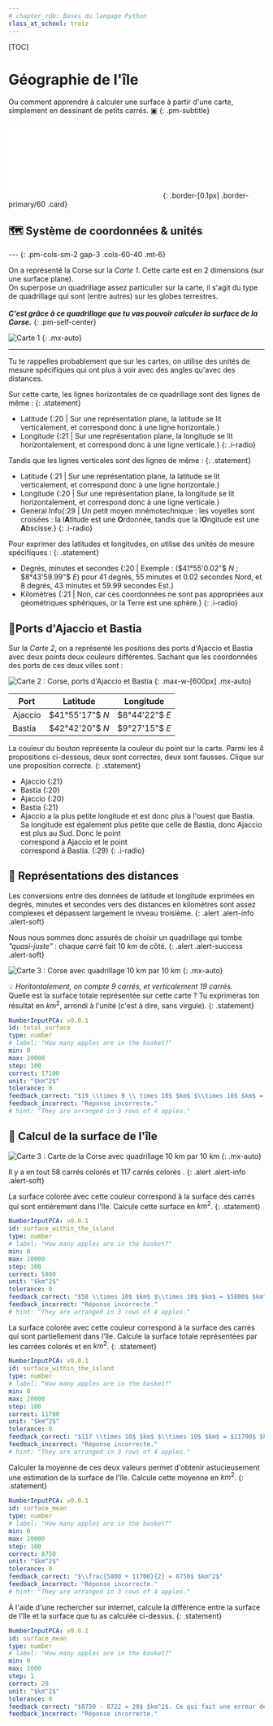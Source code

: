 ```yaml
---
# chapter_rdb: Bases du langage Python
class_at_school: troiz
---
```


[TOC]



# Géographie de l'île

Ou comment apprendre à calculer une surface à partir d'une carte, simplement en dessinant de petits carrés. ▣
{: .pm-subtitle}

![Header](/static/pm/corsica/files/header.html)
{: .border-[0.1px] .border-primary/60 .card}



## 🗺️ Système de coordonnées & unités

--- {: .pm-cols-sm-2 gap-3 .cols-60-40 .mt-6}

On a représenté la Corse sur la _Carte 1_. Cette carte est en $2$ dimensions (sur une surface plane).<br>On superpose un quadrillage assez particulier sur la carte, il s'agit du type de quadrillage qui sont (entre autres) sur les globes terrestres.<br><br>
***C'est grâce à ce quadrillage que tu vas pouvoir calculer la surface de la Corse.***
{: .pm-self-center}

![Carte 1](/static/pm/corsica/files/corsica_grid_with_grid.svg)
{: .mx-auto}

---




Tu te rappelles probablement que sur les cartes, on utilise des unités de mesure spécifiques qui ont plus à voir avec des angles qu'avec des distances.



Sur cette carte, les lignes horizontales de ce quadrillage sont des lignes de même :
{: .statement}

- Latitude {:20 | Sur une représentation plane, la latitude se lit verticalement, et correspond donc à une ligne horizontale.}
- Longitude {:21 | Sur une représentation plane, la longitude se lit horizontalement, et correspond donc à une ligne verticale.}
  {: .i-radio}

Tandis que les lignes verticales sont des lignes de même :
{: .statement}

- Latitude {:21 | Sur une représentation plane, la latitude se lit verticalement, et correspond donc à une ligne horizontale.}
- Longitude {:20 | Sur une représentation plane, la longitude se lit horizontalement, et correspond donc à une ligne verticale.}
- General Info{:29 | Un petit moyen mnémotechnique : les voyelles sont croisées : la l**A**titude est une **O**rdonnée, tandis que la l**O**ngitude est une **A**bscisse.}
  {: .i-radio}

Pour exprimer des latitudes et longitudes, on utilise des unités de mesure spécifiques :
{: .statement}

- Degrés, minutes et secondes {:20 | Exemple : ($41°55'0.02"$ $N$ ; $8°43'59.99"$ $E$) pour 41 degrés, 55 minutes et 0.02 secondes Nord, et 8 degrés, 43 minutes et 59.99 secondes Est.}
- Kilomètres {:21 | Non, car ces coordonnées ne sont pas appropriées aux géométriques sphériques, or la Terre est une sphère.}
  {: .i-radio}



## 📍Ports d'Ajaccio et Bastia

Sur la _Carte 2_, on a représenté les positions des ports d'Ajaccio et Bastia avec deux points deux couleurs différentes. Sachant que les coordonnées des ports de ces deux villes sont :


![Carte 2 : Corse, ports d'Ajaccio et Bastia](/static/pm/corsica/files/corsica_grid_with_cities.svg)
{: .max-w-[600px] .mx-auto}




| Port    | Latitude       | Longitude     |
| ------- | -------------- | ------------- |
| Ajaccio | $41°55'17"$ $N$ | $8°44'22"$ $E$ |
| Bastia  | $42°42'20"$ $N$ | $9°27'15"$ $E$ |



La couleur du bouton représente la couleur du point sur la carte. Parmi les 4 propositions ci-dessous, deux sont correctes, deux sont fausses. Clique sur une proposition correcte.
{: .statement}

- <div class="badge badge-secondary badge-xs" style="border-radius: 15rem;"></div> Ajaccio {:21}
- <div class="badge badge-secondary badge-xs" style="border-radius: 15rem;"></div> Bastia {:20}
- <div class="badge badge-accent badge-xs" style="border-radius: 15rem;"></div> Ajaccio {:20}
- <div class="badge badge-accent badge-xs" style="border-radius: 15rem;"></div> Bastia {:21}
- Ajaccio a la plus petite longitude et est donc plus à l'ouest que Bastia. Sa longitude est également plus petite que celle de Bastia, donc Ajaccio est plus au Sud. Donc le point <div class="badge badge-accent badge-xs" style="border-radius: 15rem;"></div> correspond à Ajaccio et le point <div class="badge badge-secondary badge-xs" style="border-radius: 15rem;"></div> correspond à Bastia. {:29}
{: .i-radio}




## 📏 Représentations des distances


Les conversions entre des données de latitude et longitude exprimées en degrés, minutes et secondes vers des distances en kilomètres sont assez complexes et dépassent largement le niveau troisième.
{: .alert .alert-info .alert-soft}


Nous nous sommes donc assurés de choisir un quadrillage qui tombe *"quasi-juste"* : chaque carré fait $10$ $km$ de côté.
{: .alert .alert-success .alert-soft}



![Carte 3 : Corse avec quadrillage $10$ $km$ par $10$ $km$](/static/pm/corsica/files/corsica_grid_square.svg)
{: .mx-auto}


💡 _Horitontalement, on compte 9 carrés, et verticalement 19 carrés._<br>
Quelle est la surface totale représentée sur cette carte ? Tu exprimeras ton résultat en $km^2$, arrondi à l'unité (c'est à dire, sans virgule).
{: .statement}






```yaml
NumberInputPCA: v0.0.1
id: total_surface
type: number
# label: "How many apples are in the basket?"
min: 0
max: 20000
step: 100
correct: 17100
unit: "$km^2$"
tolerance: 0
feedback_correct: "$19 \\times 9 \\ times 10$ $km$ $\\times 10$ $km$ = 17100"
feedback_incorrect: "Réponse incorrecte."
# hint: "They are arranged in 3 rows of 4 apples."
```




## 🧮 Calcul de la surface de l'île



![Carte 3 : Carte de la Corse avec quadrillage $10$ $km$ par $10$ $km$](/static/pm/corsica/files/corsica_grid_cells_dichotomy.svg)
{: .mx-auto}



Il y a en tout $58$ carrés colorés <span class="badge badge-secondary badge-xs" style="border-radius: 15rem;"></span> et $117$ carrés colorés <span class="badge badge-accent badge-xs" style="border-radius: 15rem;"></span>.
{: .alert .alert-info .alert-soft}





La surface colorée avec cette couleur <span class="badge badge-secondary badge-xs" style="border-radius: 15rem;"></span> correspond à la surface des carrés qui sont entièrement dans l'île. Calcule cette surface en $km^2$.
{: .statement}



```yaml
NumberInputPCA: v0.0.1
id: surface_within_the_island
type: number
# label: "How many apples are in the basket?"
min: 0
max: 20000
step: 100
correct: 5800
unit: "$km^2$"
tolerance: 0
feedback_correct: "$58 \\times 10$ $km$ $\\times 10$ $km$ = $5800$ $km^2$"
feedback_incorrect: "Réponse incorrecte."
# hint: "They are arranged in 3 rows of 4 apples."
```



La surface colorée avec cette couleur <span class="badge badge-accent badge-xs" style="border-radius: 15rem;"></span> correspond à la surface des carrés qui sont partiellement dans l'île. Calcule la surface totale représentées par les carrées colorés <span class="badge badge-secondary badge-xs" style="border-radius: 15rem;"></span> et <span class="badge badge-accent badge-xs" style="border-radius: 15rem;"></span> en $km^2$.
{: .statement}



```yaml
NumberInputPCA: v0.0.1
id: surface_within_the_island
type: number
# label: "How many apples are in the basket?"
min: 0
max: 20000
step: 100
correct: 11700
unit: "$km^2$"
tolerance: 0
feedback_correct: "$117 \\times 10$ $km$ $\\times 10$ $km$ = $11700$ $km^2$"
feedback_incorrect: "Réponse incorrecte."
# hint: "They are arranged in 3 rows of 4 apples."
```





Calculer la moyenne de ces deux valeurs permet d'obtenir astucieusement une estimation de la surface de l'île. Calcule cette moyenne en $km^2$.
{: .statement}


```yaml
NumberInputPCA: v0.0.1
id: surface_mean
type: number
# label: "How many apples are in the basket?"
min: 0
max: 20000
step: 100
correct: 8750
unit: "$km^2$"
tolerance: 0
feedback_correct: "$\\frac{5800 + 11700}{2} = 8750$ $km^2$"
feedback_incorrect: "Réponse incorrecte."
# hint: "They are arranged in 3 rows of 4 apples."
```




À l'aide d'une rechercher sur internet, calcule la différence entre la surface de l'île et la surface que tu as calculée ci-dessus.
{: .statement}



```yaml
NumberInputPCA: v0.0.1
id: surface_mean
type: number
# label: "How many apples are in the basket?"
min: 0
max: 1000
step: 1
correct: 28
unit: "$km^2$"
tolerance: 0
feedback_correct: "$8750 - 8722 = 28$ $km^2$. Ce qui fait une erreur de $28 / 8722 = 0.00321$, soit $0.321\\%$."
feedback_incorrect: "Réponse incorrecte."
```


<!-- ## 🏘️ Notion de voisinage

🏗️ 🏗️ 🏗️ À paraître en 2026.
*Tu découvriras ici une façon encore plus maline de sélectionner les carrés que l'on inclut dans la surface de l'île, grâce à la notion de voisinage. Cette méthode permet d'être encore plus précis que ci-dessus*
{: .alert .alert-info .alert-soft .mt-12}

 -->

